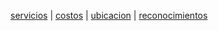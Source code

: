 [servicios](./servicios.md) | [costos](./costos.md) |  [ubicacion](./ubicacion.md) |  [reconocimientos](./reconocimientos.md)
